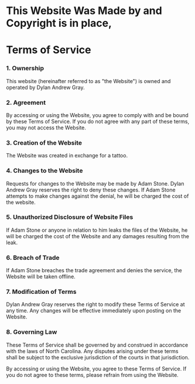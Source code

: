 # This Website Was Made by <Dylan Andrew Gray> and Copyright is in place,

# Terms of Service

### 1. Ownership

This website (hereinafter referred to as "the Website") is owned and operated by Dylan Andrew Gray.

### 2. Agreement

By accessing or using the Website, you agree to comply with and be bound by these Terms of Service. If you do not agree with any part of these terms, you may not access the Website.

### 3. Creation of the Website

The Website was created in exchange for a tattoo.

### 4. Changes to the Website

Requests for changes to the Website may be made by Adam Stone. Dylan Andrew Gray reserves the right to deny these changes. If Adam Stone attempts to make changes against the denial, he will be charged the cost of the website.

### 5. Unauthorized Disclosure of Website Files

If Adam Stone or anyone in relation to him leaks the files of the Website, he will be charged the cost of the Website and any damages resulting from the leak.

### 6. Breach of Trade

If Adam Stone breaches the trade agreement and denies the service, the Website will be taken offline.

### 7. Modification of Terms

Dylan Andrew Gray reserves the right to modify these Terms of Service at any time. Any changes will be effective immediately upon posting on the Website.

### 8. Governing Law

These Terms of Service shall be governed by and construed in accordance with the laws of North Carolina. Any disputes arising under these terms shall be subject to the exclusive jurisdiction of the courts in that jurisdiction.

By accessing or using the Website, you agree to these Terms of Service. If you do not agree to these terms, please refrain from using the Website.